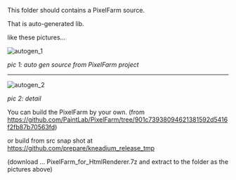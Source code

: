 This folder should contains a PixelFarm source. 

That is auto-generated lib.

like these pictures...

![autogen_1](https://user-images.githubusercontent.com/7447159/33240916-233a956e-d2f1-11e7-9a2a-dbad64485f4a.png)

_pic 1: auto gen source from PixelFarm project_

---

![autogen_2](https://user-images.githubusercontent.com/7447159/33240915-22fc039e-d2f1-11e7-8965-af227c18fed8.png)

_pic 2: detail_


You can build the PixelFarm by your own. (from https://github.com/PaintLab/PixelFarm/tree/901c73938094621381592d5416f2fb87b70563fd)


or build from src snap shot at https://github.com/prepare/kneadium_release_tmp

(download ... PixelFarm_for_HtmlRenderer.7z and extract to the folder as the pictures above)
